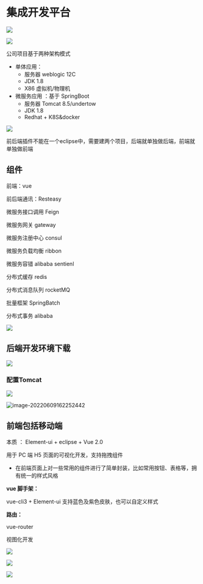 #  集成开发平台



![](https://raw.githubusercontent.com/MrSunflowers/images/main/note/images/202206061456087.png)



![](https://raw.githubusercontent.com/MrSunflowers/images/main/note/images/202206061457852.png)

公司项目基于两种架构模式

- 单体应用：
   - 服务器 weblogic 12C 
   - JDK 1.8 
   - X86 虚拟机/物理机
- 微服务应用 ：基于 SpringBoot 
   - 服务器 Tomcat 8.5/undertow 
   - JDK 1.8 
   - Redhat + K8S&docker



![](https://raw.githubusercontent.com/MrSunflowers/images/main/note/images/202206061549458.png)

前后端插件不能在一个eclipse中，需要建两个项目，后端就单独做后端，前端就单独做前端

## 组件

前端：vue

前后端通讯：Resteasy

微服务接口调用 Feign

微服务网关 gateway

微服务注册中心 consul

微服务负载均衡 ribbon

微服务容错 alibaba sentienl

分布式缓存 redis

分布式消息队列 rocketMQ

批量框架 SpringBatch

分布式事务 alibaba 

![](https://raw.githubusercontent.com/MrSunflowers/images/main/note/images/202206061635429.png)

## 后端开发环境下载

![](https://raw.githubusercontent.com/MrSunflowers/images/main/note/images/202206081358406.png)

### 配置Tomcat

![](https://raw.githubusercontent.com/MrSunflowers/images/main/note/images/202206091428000.png)

![image-20220609162252442](https://raw.githubusercontent.com/MrSunflowers/images/main/note/images/202206091622555.png)









## 前端包括移动端

本质 ： Element-ui + eclipse + Vue 2.0 

用于 PC 端 H5 页面的可视化开发，支持拖拽组件

- 在前端页面上对一些常用的组件进行了简单封装，比如常用按钮、表格等，拥有统一的样式风格

**vue 脚手架：**

vue-cli3 + Element-ui 支持蓝色及紫色皮肤，也可以自定义样式

**路由：**

vue-router

视图化开发

![](https://raw.githubusercontent.com/MrSunflowers/images/main/note/images/202206061449281.png)

![](https://raw.githubusercontent.com/MrSunflowers/images/main/note/images/202206061450386.png)

![](https://raw.githubusercontent.com/MrSunflowers/images/main/note/images/202206061451090.png)